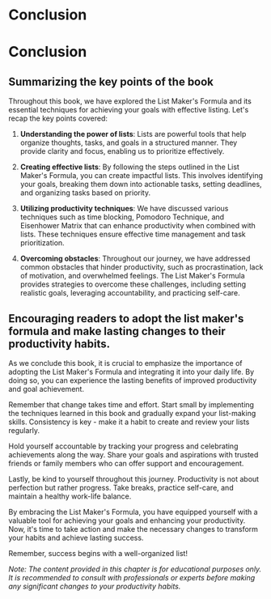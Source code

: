 # Conclusion

Conclusion
==========

Summarizing the key points of the book
--------------------------------------

Throughout this book, we have explored the List Maker's Formula and its essential techniques for achieving your goals with effective listing. Let's recap the key points covered:

1. **Understanding the power of lists**: Lists are powerful tools that help organize thoughts, tasks, and goals in a structured manner. They provide clarity and focus, enabling us to prioritize effectively.

2. **Creating effective lists**: By following the steps outlined in the List Maker's Formula, you can create impactful lists. This involves identifying your goals, breaking them down into actionable tasks, setting deadlines, and organizing tasks based on priority.

3. **Utilizing productivity techniques**: We have discussed various techniques such as time blocking, Pomodoro Technique, and Eisenhower Matrix that can enhance productivity when combined with lists. These techniques ensure effective time management and task prioritization.

4. **Overcoming obstacles**: Throughout our journey, we have addressed common obstacles that hinder productivity, such as procrastination, lack of motivation, and overwhelmed feelings. The List Maker's Formula provides strategies to overcome these challenges, including setting realistic goals, leveraging accountability, and practicing self-care.

Encouraging readers to adopt the list maker's formula and make lasting changes to their productivity habits.
------------------------------------------------------------------------------------------------------------

As we conclude this book, it is crucial to emphasize the importance of adopting the List Maker's Formula and integrating it into your daily life. By doing so, you can experience the lasting benefits of improved productivity and goal achievement.

Remember that change takes time and effort. Start small by implementing the techniques learned in this book and gradually expand your list-making skills. Consistency is key - make it a habit to create and review your lists regularly.

Hold yourself accountable by tracking your progress and celebrating achievements along the way. Share your goals and aspirations with trusted friends or family members who can offer support and encouragement.

Lastly, be kind to yourself throughout this journey. Productivity is not about perfection but rather progress. Take breaks, practice self-care, and maintain a healthy work-life balance.

By embracing the List Maker's Formula, you have equipped yourself with a valuable tool for achieving your goals and enhancing your productivity. Now, it's time to take action and make the necessary changes to transform your habits and achieve lasting success.

Remember, success begins with a well-organized list!

*Note: The content provided in this chapter is for educational purposes only. It is recommended to consult with professionals or experts before making any significant changes to your productivity habits.*